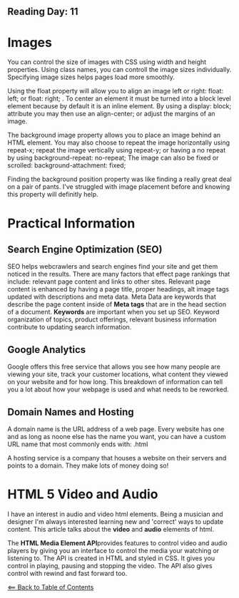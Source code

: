 ## Reading Day: 11
# Images
You can control the size of images with CSS using width and height properties.  Using class names, you can controll the image sizes individually. Specifying image sizes helps pages load more smoothly.

Using the float property will allow you to align an image left or right: float: left; or float: right; .
To center an element it must be turned into a block level element because by default it is an inline element.
By using a display: block; attribute you may then use an align-center; or adjust the margins of an image.

The background image property allows you to place an image behind an HTML element. You may also choose to repeat the image horizontally using repeat-x; repeat the image vertically using repeat-y; or having a no repeat by using background-repeat: no-repeat; The image can also be fixed or scrolled: background-attachment: fixed;

Finding the background position property was like finding a really great deal on a pair of pants. I've struggled with image placement
before and knowing this property will definitly help. 

# Practical Information

## Search Engine Optimization (SEO)
SEO helps webcrawlers and search engines find your site and get them noticed in the results. There are many factors that effect page rankings that include: relevant page content and links to other sites. Relevant page content is enhanced by having a page title, proper headings, alt image tags updated with descriptions and meta data. Meta Data are keywords that describe the page content inside of **Meta tags** that are in the head section of a document. **Keywords** are important when you set up SEO. Keyword organization of topics, product offerings, relevant business information contribute to updating search information.

## Google Analytics
Google offers this free service that allows you see how many people are viewing your site, track your customer locations, what content they viewed on your website and for how long. This breakdown of information can tell you a lot about how your webpage is used and what needs to be reworked.

## Domain Names and Hosting
A domain name is the URL address of a web page. Every website has one and as long as noone else has the name you want, you can have a custom URL name that most commonly ends with: .html 

A hosting service is a company that houses a website on their servers and points to a domain. They make lots of money doing so!



# HTML 5 Video and Audio
I have an interest in audio and video html elements. Being a musician and designer I'm always interested
learning new and 'correct' ways to update content. This article talks about the **video** and **audio** elements of html.

The **HTML Media Element API**provides features to control video and audio players by giving you an interface to control
the media your watching or listening to. 
The API is created in HTML and styled in CSS. It gives you control in playing, pausing and stopping the video. The API also
gives control with rewind and fast forward too.

[<== Back to Table of Contents](index.md)

